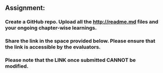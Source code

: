 ## Assignment:

### Create a GitHub repo. Upload all the http://readme.md files and your ongoing chapter-wise learnings.

### Share the link in the space provided below. Please ensure that the link is accessible by the evaluators.

### Please note that the LINK once submitted CANNOT be modified.
